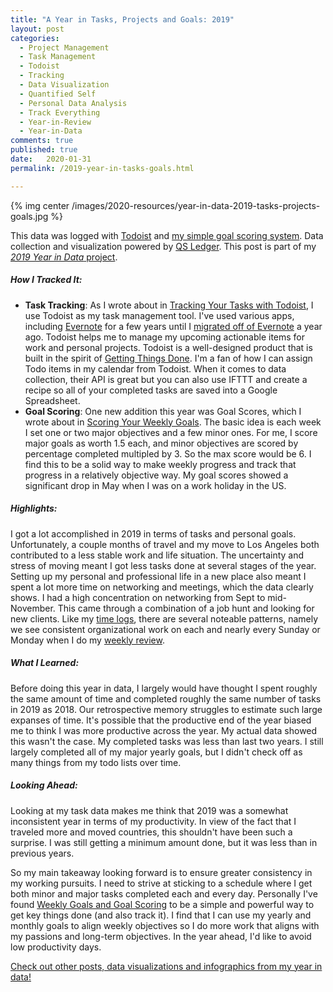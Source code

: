 ```yaml
---
title: "A Year in Tasks, Projects and Goals: 2019"
layout: post
categories:
  - Project Management
  - Task Management
  - Todoist
  - Tracking
  - Data Visualization
  - Quantified Self
  - Personal Data Analysis
  - Track Everything
  - Year-in-Review
  - Year-in-Data
comments: true
published: true
date:   2020-01-31
permalink: /2019-year-in-tasks-goals.html

---
```


{% img center /images/2020-resources/year-in-data-2019-tasks-projects-goals.jpg %}

This data was logged with [Todoist](http://www.markwk.com/task-tracking-with-todoist.html) and [my simple goal scoring system](http://www.markwk.com/goal-scoreing.html). Data collection and visualization powered by [QS Ledger](https://github.com/markwk/qs_ledger). This post is part of my [*2019 Year in Data* project](http://www.markwk.com/category/year-in-data/). 

##### How I Tracked It: 

- **Task Tracking**: As I wrote about in [Tracking Your Tasks with Todoist](http://www.markwk.com/task-tracking-with-todoist.html), I use Todoist as my task management tool. I've used various apps, including [Evernote](http://www.markwk.com/gtd-with-evernote.html) for a few years until I [migrated off of Evernote](http://www.markwk.com/migrate-evernote-plaintext.html) a year ago. Todoist helps me to manage my upcoming actionable items for work and personal projects. Todoist is a well-designed product that is built in the spirit of [Getting Things Done](http://www.markwk.com/gtd-with-todoist.html). I'm a fan of how I can assign Todo items in my calendar from Todoist. When it comes to data collection, their API is great but you can also use IFTTT and create a recipe so all of your completed tasks are saved into a Google Spreadsheet. 
- **Goal Scoring**: One new addition this year was Goal Scores, which I wrote about in [Scoring Your Weekly Goals](http://www.markwk.com/goal-scoreing.html). The basic idea is each week I set one or two major objectives and a few minor ones. For me, I score major goals as worth 1.5 each, and minor objectives are scored by percentage completed multipled by 3. So the max score would be 6. I find this to be a solid way to make weekly progress and track that progress in a relatively objective way. My goal scores showed a significant drop in May when I was on a work holiday in the US. 

##### Highlights: 

I got a lot accomplished in 2019 in terms of tasks and personal goals. Unfortunately, a couple months of travel and my move to Los Angeles both contributed to a less stable work and life situation. The uncertainty and stress of moving meant I got less tasks done at several stages of the year.  Setting up my personal and professional life in a new place also meant I spent a lot more time on networking and meetings, which the data clearly shows. I had a high concentration on networking from Sept to mid-November. This came through a combination of a job hunt and looking for new clients. Like my [time logs](http://www.markwk.com/2020-year-in-time.html), there are several noteable patterns, namely we see consistent organizational work on each and nearly every Sunday or Monday when I do my [weekly review](http://www.markwk.com/data-driven-weekly-review.html). 

##### What I Learned:  

Before doing this year in data, I largely would have thought I spent roughly the same amount of time and completed roughly the same number of tasks in 2019 as 2018. Our retrospective memory struggles to estimate such large expanses of time. It's possible that the productive end of the year biased me to think I was more productive across the year. My actual data showed this wasn't the case. My completed tasks was less than last two years. I still largely completed all of my major yearly goals, but I didn't check off as many things from my todo lists over time.  

##### Looking Ahead: 

Looking at my task data makes me think that 2019 was a somewhat inconsistent year in terms of my productivity. In view of the fact that I traveled more and moved countries, this shouldn't have been such a surprise. I was still getting a minimum amount done, but it was less than in previous years. 

So my main takeaway looking forward is to ensure greater consistency in my working pursuits. I need to strive at sticking to a schedule where I get both minor and major tasks completed each and every day. Personally I've found [Weekly Goals and Goal Scoring](http://www.markwk.com/goal-scoreing.html) to be a simple and powerful way to get key things done (and also track it). I find that I can use my yearly and monthly goals to align weekly objectives so I do more work that aligns with my passions and long-term objectives. In the year ahead, I'd like to avoid low productivity days. 

[Check out other posts, data visualizations and infographics from my year in data!](http://www.markwk.com/category/year-in-data/)
